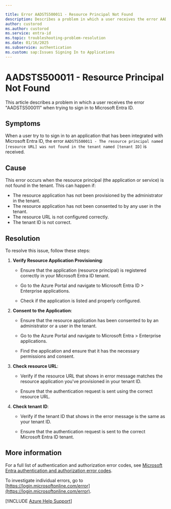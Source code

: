 ```yaml
---

title: Error AADSTS500011 - Resource Principal Not Found
description: Describes a problem in which a user receives the error AADSTS500011 when trying to sign in to Microsoft Entra ID.
author: custorod
ms.author: custorod
ms.service: entra-id
ms.topic: troubleshooting-problem-resolution
ms.date: 01/16/2025
ms.subservice: authentication
ms.custom: sap:Issues Signing In to Applications
---
```


# AADSTS500011 - Resource Principal Not Found

This article describes a problem in which a user receives the error "AADSTS500011" when trying to sign in to Microsoft Entra ID.

## Symptoms

When a user try to to sign in to an application that has been integrated with Microsoft Entra ID, the error `AADSTS500011 - The resource principal named [resource URL] was not found in the tenant named [tenant ID]` is received.

## Cause

This error occurs when the resource principal (the application or service) is not found in the tenant. This can happen if:

- The resource application has not been provisioned by the administrator in the tenant.
- The resource application has not been consented to by any user in the tenant.
- The resource URL is not configured correctly.
- The tenant ID is not correct.

## Resolution

To resolve this issue, follow these steps:

1. **Verify Resource Application Provisioning**: 

   - Ensure that the application (resource principal) is registered correctly in your Microsoft Entra ID tenant.
      
   - Go to the Azure Portal and navigate to Microsoft Entra ID > Enterprise applications.
      
   - Check if the application is listed and properly configured.
      
1. **Consent to the Application**:
   - Ensure that the resource application has been consented to by an administrator or a user in the tenant.
      
   - Go to the Azure Portal and navigate to Microsoft Entra > Enterprise applications.
   - Find the application and ensure that it has the necessary permissions and consent.

1. **Check resource URL**:
   - Verify if the resource URL that shows in error message matches the resource application you've provisioned in your tenant ID.
      
   - Ensure that the authentication request is sent using the correct resource URL.
      
1. **Check tenant ID**:
   - Verify if the tenant ID that shows in the error message is the same as your tenant ID.
      
   - Ensure that the authentication request is sent to the correct Microsoft Entra ID tenant.
      
## More information

For a full list of authentication and authorization error codes, see [Microsoft Entra authentication and authorization error codes](/azure/active-directory/develop/reference-error-codes).

To investigate individual errors, go to [https://login.microsoftonline.com/error](https://login.microsoftonline.com/error).

[!INCLUDE [Azure Help Support](../../../includes/azure-help-support.md)] 
